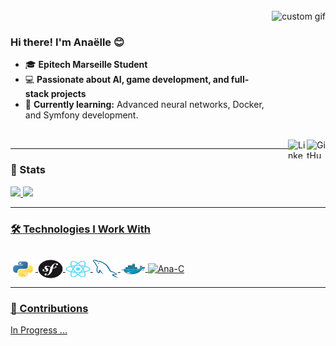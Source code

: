 <br>
<img align="right" height="180" alt="custom gif" src="https://cdn.discordapp.com/attachments/836712599180935248/994459932810301451/GIFGIT.gif">
</br>

### Hi there! I'm Anaëlle 😊

- 🎓 **Epitech Marseille Student**
- 💻 **Passionate about AI, game development, and full-stack projects**
- 🌱 **Currently learning:** Advanced neural networks, Docker, and Symfony development.

<br>
<body>
    <a href="https://github.com/Anagon1803">
        <img align="right" alt="GitHub" src="https://cdn.discordapp.com/attachments/836712599180935248/983119172508741723/unknown.png"
      width="30" height="30">
    </a>
</body>

<body>
   <a href="https://www.linkedin.com/in/anaelle-profile">
      <img align="right" alt="LinkedIn" src="https://cdn.discordapp.com/attachments/836712599180935248/983118329256484944/unknown.png"
      width="30" height="30">
   </a>
</body>  

---

### 🚀 Stats

<div>
  <a href="https://github.com/Anagon1803">
  <img height="150em" src="https://github-readme-stats.vercel.app/api?username=Anagon1803&theme=radical&show_icons=true"/>
  <img height="150em" src="https://github-readme-stats.vercel.app/api/top-langs/?username=Anagon1803&layout=compact&langs_count=8&theme=radical"/>
</div>
  
---

### 🛠️ Technologies I Work With

<div style="display: inline_block"><br>
  <img align="center" alt="Ana-Python" height="30" width="40" src="https://raw.githubusercontent.com/devicons/devicon/master/icons/python/python-original.svg">
  <img align="center" alt="Ana-Symfony" height="30" width="40" src="https://raw.githubusercontent.com/devicons/devicon/master/icons/symfony/symfony-original.svg">
  <img align="center" alt="Ana-React" height="30" width="40" src="https://raw.githubusercontent.com/devicons/devicon/master/icons/react/react-original.svg">
  <img align="center" alt="Ana-MySQL" height="30" width="40" src="https://raw.githubusercontent.com/devicons/devicon/master/icons/mysql/mysql-original.svg">
  <img align="center" alt="Ana-Docker" height="30" width="40" src="https://raw.githubusercontent.com/devicons/devicon/master/icons/docker/docker-original.svg">
  <img align="center" alt="Ana-C" height="30" width="40" src="https://raw.githubusercontent.com/devicons/devicon/master/icons/docker/c-original.svg">
</div>

---

### 🐍 Contributions

<div>
  In Progress ...
</div>
